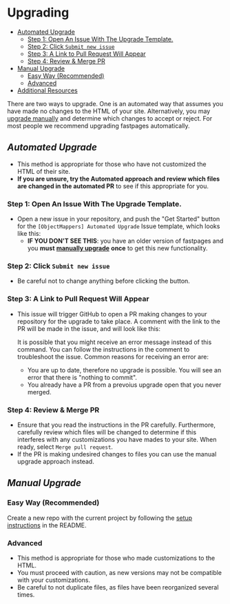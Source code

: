# Upgrading

* [Automated Upgrade](upgrade.md#automated-upgrade)
  * [Step 1: Open An Issue With The Upgrade Template.](upgrade.md#step-1-open-an-issue-with-the-upgrade-template)
  * [Step 2: Click `Submit new issue`](upgrade.md#step-2-click-submit-new-issue)
  * [Step 3: A Link to Pull Request Will Appear](upgrade.md#step-3-a-link-to-pull-request-will-appear)
  * [Step 4: Review & Merge PR](upgrade.md#step-4-review-merge-pr)
* [Manual Upgrade](upgrade.md#manual-upgrade)
  * [Easy Way \(Recommended\)](upgrade.md#easy-way-recommended)
  * [Advanced](upgrade.md#advanced)
* [Additional Resources](upgrade.md#additional-resources)

There are two ways to upgrade. One is an automated way that assumes you have made no changes to the HTML of your site. Alternatively, you may [upgrade manually](upgrade.md#manual-upgrade) and determine which changes to accept or reject. For most people we recommend upgrading fastpages automatically.

## _Automated Upgrade_

* This method is appropriate for those who have not customized the HTML of their site.  
* **If you are unsure, try the Automated approach and review which files are changed in the automated PR** to see if this appropriate for you.

### Step 1: Open An Issue With The Upgrade Template.

* Open a new issue in your repository, and push the "Get Started" button for the `[ObjectMappers] Automated Upgrade` Issue template, which looks like this:
  * **IF YOU DON'T SEE THIS**: you have an older version of fastpages and you **must** [**manually upgrade**](upgrade.md#manual-upgrade) **once** to get this new functionality.

### Step 2: Click `Submit new issue`

* Be careful not to change anything before clicking the button.

### Step 3: A Link to Pull Request Will Appear

* This issue will trigger GitHub to open a PR making changes to your repository for the upgrade to take place. A comment with the link to the PR will be made in the issue, and will look like this:

  It is possible that you might receive an error message instead of this command. You can follow the instructions in the comment to troubleshoot the issue. Common reasons for receiving an error are:

  * You are up to date, therefore no upgrade is possible.  You will see an error that there is "nothing to commit".
  * You already have a PR from a prevoius upgrade open that you never merged.

### Step 4: Review & Merge PR

* Ensure that you read the instructions in the PR carefully.  Furthermore, carefully review which files will be changed to determine if this interferes with any customizations you have mades to your site.  When ready, select `Merge pull request`.  
* If the PR is making undesired changes to files you can use the manual upgrade approach instead.

## _Manual Upgrade_

### Easy Way \(Recommended\)

Create a new repo with the current project by following the [setup instructions](https://github.com/AlexRogalskiy/object-mappers-playground#setup-instructions) in the README.

### Advanced

* This method is appropriate for those who made customizations to the HTML.  
* You must proceed with caution, as new versions may not be compatible with your customizations.
* Be careful to not duplicate files, as files have been reorganized several times.

